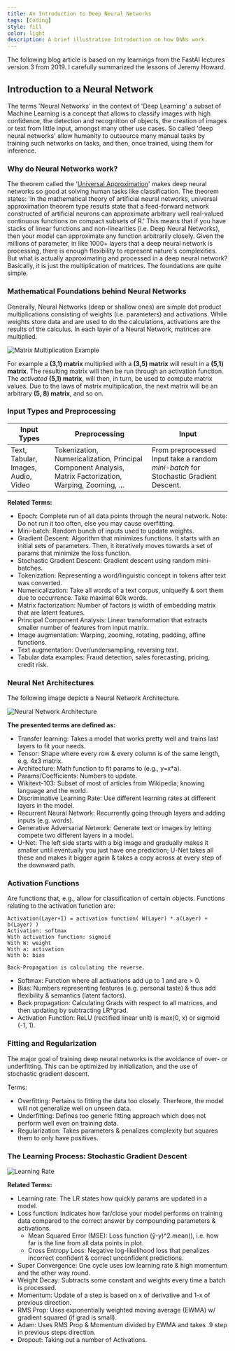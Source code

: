 ```yaml
---
title: An Introduction to Deep Neural Networks
tags: [Coding]
style: fill
color: light
description: A brief illustrative Introduction on how DNNs work.
---
```


The following blog article is based on my learnings from the FastAI lectures version 3 from 2019. I carefully summarized the lessons of Jeremy Howard.

## Introduction to a Neural Network

The terms 'Neural Networks' in the context of 'Deep Learning' a subset of Machine Learning is a concept that allows to classify images with high confidence, the detection and recognition of objects, the creation of images or text from little input, amongst many other use cases. So called 'deep neural networks' allow humanity to outsource many manual tasks by training such networks on tasks, and then, once trained, using them for inference.

### Why do Neural Networks work?

The theorem called the '[Universal Approximation](https://en.wikipedia.org/wiki/Universal_approximation_theorem)' makes deep neural networks so good at solving human tasks like classification. The theorem states: 'In the mathematical theory of artificial neural networks, universal approximation theorem type results state that a feed-forward network constructed of artificial neurons can approximate arbitrary well real-valued continuous functions on compact subsets of R.'
This means that if you have stacks of linear functions and non-linearities (i.e. Deep Neural Networks), then your model can approximate any function arbitrarily closely. Given the millions of parameter, in like 1000+ layers that a deep neural network is processing, there is enough flexibility to represent nature's complexities.
But what is actually approximating and processed in a deep neural network? Basically, it is just the multiplication of matrices. The foundations are quite simple.

### Mathematical Foundations behind Neural Networks

Generally, Neural Networks (deep or shallow ones) are simple dot product multiplications consisting of weights (i.e. parameters) and activations. While weights store data and are used to do the calculations, activations are the results of the calculus. In each layer of a Neural Network, matrices are multiplied.

![Matrix Multiplication Example](https://i.imgur.com/QsP308l.png)

For example a __(3,1) matrix__ multiplied with a __(3,5) matrix__ will result in a __(5,1) matrix__. The resulting matrix will then be run through an activation function. The _activated_ __(5,1) matrix__, will then, in turn, be used to compute matrix values. Due to the laws of matrix multiplication, the next matrix will be an arbitrary __(5, 8) matrix__, and so on.

### Input Types and Preprocessing

Input Types | Preprocessing | Input
---|---|---
Text, Tabular, Images, Audio, Video | Tokenization, Numericalization, Principal Component Analysis, Matrix Factorization, Warping, Zooming, ... | From preprocessed Input take a random _mini-batch_ for Stochastic Gradient Descent.

__Related Terms:__

- Epoch: Complete run of all data points through the neural network. Note: Do not run it too often, else you may cause overfitting.
- Mini-batch: Random bunch of inputs used to update weights.
- Gradient Descent: Algorithm that minimizes functions. It starts with an initial sets of parameters. Then, it iteratively moves towards a set of params that minimize the loss function.
- Stochastic Gradient Descent: Gradient descent using random mini-batches.
- Tokenization: Representing a word/linguistic concept in tokens after text was converted.
- Numericalization: Take all words of a text corpus, uniqueify & sort them due to occurrence. Take maximal 60k words.
- Matrix factorization: Number of factors is width of embedding matrix that are latent features.
- Principal Component Analysis: Linear transformation that extracts smaller number of features from input matrix.
- Image augmentation: Warping, zooming, rotating, padding, affine functions.
- Text augmentation: Over/undersampling, reversing text.
- Tabular data examples: Fraud detection, sales forecasting, pricing, credit risk.

### Neural Net Architectures

The following image depicts a Neural Network Architecture.

![Neural Network Architecture](https://i.imgur.com/k3xySU2.png)

__The presented terms are defined as:__

- Transfer learning: Takes a model that works pretty well and trains last layers to fit your needs.
- Tensor: Shape where every row & every column is of the same length, e.g. 4x3 matrix.
- Architecture: Math function to fit params to (e.g., y=x*a).
- Params/Coefficients: Numbers to update.
- Wikitext-103: Subset of most of articles from Wikipedia; knowing language and the world.
- Discriminative Learning Rate: Use different learning rates at different layers in the model.
- Recurrent Neural Network: Recurrently going through layers and adding inputs (e.g. words).
- Generative Adversarial Network: Generate text or images by letting compete two different layers in a model.
- U-Net: The left side starts with a big image and gradually makes it smaller until eventually you just have one prediction; U-Net takes all these and makes it bigger again & takes a copy across at every step of the downward path.

### Activation Functions

Are functions that, e.g., allow for classification of certain objects. Functions relating to the activation function are:

```
Activation(Layer+1) = activation function( W(Layer) * a(Layer) + b(Layer) )
Activation: softmax
With activation function: sigmoid
With W: weight
With a: activation
With b: bias

Back-Propagation is calculating the reverse.
```

- Softmax: Function where all activations add up to 1 and are > 0.
- Bias: Numbers representing features (e.g. personal taste) & thus add flexibility & semantics (latent factors).
- Back propagation: Calculating Grads with respect to all matrices, and then updating by subtracting LR*grad.
- Activation Function: ReLU (rectified linear unit) is max(0, x) or sigmoid (-1, 1).

### Fitting and Regularization

The major goal of training deep neural networks is the avoidance of over- or underfitting. This can be optimized by initialization, and the use of stochastic gradient descent.

Terms:
- Overfitting: Pertains to fitting the data too closely. Therfeore, the model will not generalize well on unseen data.
- Underfitting: Defines too generic fitting approach which does not perform well even on training data.
- Regularization: Takes parameters & penalizes complexity but squares them to only have positives.

### The Learning Process: Stochastic Gradient Descent

![Learning Rate](https://i.imgur.com/NWbraDx.png)

__Related Terms:__
- Learning rate: The LR states how quickly params are updated in a model.
- Loss function: Indicates how far/close your model performs on training data compared to the correct answer by compounding parameters & activations.
  - Mean Squared Error (MSE): Loss function (ŷ-y)^2.mean(), i.e. how far  is the line from all data points in plot.
  - Cross Entropy Loss: Negative log-likelihood loss that penalizes incorrect confident & correct unconfident predictions.
- Super Convergence: One cycle uses low learning rate & high momentum and the other way round.
- Weight Decay: Subtracts some constant and weights every time a batch is processed.
- Momentum: Update of a step is based on x of derivative and 1-x of previous direction.
- RMS Prop: Uses exponentially weighted moving average (EWMA) w/ gradient squared (if grad is small).
- Adam: Uses RMS Prop & Momentum divided by EWMA and takes .9 step in previous steps direction.
- Dropout: Taking out a number of Activations.
